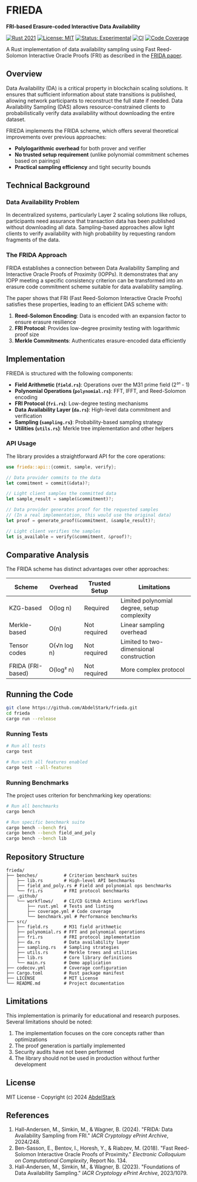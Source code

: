 # FRIEDA

**FRI-based Erasure-coded Interactive Data Availability**

[![Rust 2021](https://img.shields.io/badge/Rust-2021-orange.svg)](https://www.rust-lang.org/)
[![License: MIT](https://img.shields.io/badge/License-MIT-blue.svg)](https://opensource.org/licenses/MIT)
[![Status: Experimental](https://img.shields.io/badge/Status-Experimental-yellow.svg)](https://github.com/AbdelStark/frieda)
[![CI](https://github.com/AbdelStark/frieda/actions/workflows/rust.yml/badge.svg)](https://github.com/AbdelStark/frieda/actions/workflows/rust.yml)
[![Code Coverage](https://codecov.io/gh/AbdelStark/frieda/branch/main/graph/badge.svg)](https://codecov.io/gh/AbdelStark/frieda)

A Rust implementation of data availability sampling using Fast Reed-Solomon Interactive Oracle Proofs (FRI) as described in the [FRIDA paper](https://eprint.iacr.org/2024/248).

## Overview

Data Availability (DA) is a critical property in blockchain scaling solutions. It ensures that sufficient information about state transitions is published, allowing network participants to reconstruct the full state if needed. Data Availability Sampling (DAS) allows resource-constrained clients to probabilistically verify data availability without downloading the entire dataset.

FRIEDA implements the FRIDA scheme, which offers several theoretical improvements over previous approaches:

- **Polylogarithmic overhead** for both prover and verifier
- **No trusted setup requirement** (unlike polynomial commitment schemes based on pairings)
- **Practical sampling efficiency** and tight security bounds

## Technical Background

### Data Availability Problem

In decentralized systems, particularly Layer 2 scaling solutions like rollups, participants need assurance that transaction data has been published without downloading all data. Sampling-based approaches allow light clients to verify availability with high probability by requesting random fragments of the data.

### The FRIDA Approach

FRIDA establishes a connection between Data Availability Sampling and Interactive Oracle Proofs of Proximity (IOPPs). It demonstrates that any IOPP meeting a specific consistency criterion can be transformed into an erasure code commitment scheme suitable for data availability sampling.

The paper shows that FRI (Fast Reed-Solomon Interactive Oracle Proofs) satisfies these properties, leading to an efficient DAS scheme with:

1. **Reed-Solomon Encoding**: Data is encoded with an expansion factor to ensure erasure resilience
2. **FRI Protocol**: Provides low-degree proximity testing with logarithmic proof size
3. **Merkle Commitments**: Authenticates erasure-encoded data efficiently

## Implementation

FRIEDA is structured with the following components:

- **Field Arithmetic (`field.rs`)**: Operations over the M31 prime field (2³¹ - 1)
- **Polynomial Operations (`polynomial.rs`)**: FFT, IFFT, and Reed-Solomon encoding
- **FRI Protocol (`fri.rs`)**: Low-degree testing mechanisms
- **Data Availability Layer (`da.rs`)**: High-level data commitment and verification
- **Sampling (`sampling.rs`)**: Probability-based sampling strategy
- **Utilities (`utils.rs`)**: Merkle tree implementation and other helpers

### API Usage

The library provides a straightforward API for the core operations:

```rust
use frieda::api::{commit, sample, verify};

// Data provider commits to the data
let commitment = commit(&data)?;

// Light client samples the committed data
let sample_result = sample(&commitment)?;

// Data provider generates proof for the requested samples
// (In a real implementation, this would use the original data)
let proof = generate_proof(&commitment, &sample_result)?;

// Light client verifies the samples
let is_available = verify(&commitment, &proof)?;
```

## Comparative Analysis

The FRIDA scheme has distinct advantages over other approaches:

| Scheme | Overhead | Trusted Setup | Limitations |
|--------|----------|---------------|-------------|
| KZG-based | O(log n) | Required | Limited polynomial degree, setup complexity |
| Merkle-based | O(n) | Not required | Linear sampling overhead |
| Tensor codes | O(√n log n) | Not required | Limited to two-dimensional construction |
| FRIDA (FRI-based) | O(log² n) | Not required | More complex protocol |

## Running the Code

```bash
git clone https://github.com/AbdelStark/frieda.git
cd frieda
cargo run --release
```

### Running Tests

```bash
# Run all tests
cargo test

# Run with all features enabled
cargo test --all-features
```

### Running Benchmarks

The project uses criterion for benchmarking key operations:

```bash
# Run all benchmarks
cargo bench

# Run specific benchmark suite
cargo bench --bench fri
cargo bench --bench field_and_poly
cargo bench --bench lib
```

## Repository Structure

```
frieda/
├── benches/          # Criterion benchmark suites
│   ├── lib.rs        # High-level API benchmarks 
│   ├── field_and_poly.rs # Field and polynomial ops benchmarks
│   └── fri.rs        # FRI protocol benchmarks
├── .github/
│   └── workflows/    # CI/CD GitHub Actions workflows
│       ├── rust.yml  # Tests and linting
│       ├── coverage.yml # Code coverage
│       └── benchmark.yml # Performance benchmarks
├── src/
│   ├── field.rs      # M31 field arithmetic
│   ├── polynomial.rs # FFT and polynomial operations
│   ├── fri.rs        # FRI protocol implementation
│   ├── da.rs         # Data availability layer
│   ├── sampling.rs   # Sampling strategies
│   ├── utils.rs      # Merkle trees and utilities
│   ├── lib.rs        # Core library definitions
│   └── main.rs       # Demo application
├── codecov.yml       # Coverage configuration
├── Cargo.toml        # Rust package manifest
├── LICENSE           # MIT License
└── README.md         # Project documentation
```

## Limitations

This implementation is primarily for educational and research purposes. Several limitations should be noted:

1. The implementation focuses on the core concepts rather than optimizations
2. The proof generation is partially implemented
3. Security audits have not been performed
4. The library should not be used in production without further development

## License

MIT License - Copyright (c) 2024 [AbdelStark](https://github.com/AbdelStark)

## References

1. Hall-Andersen, M., Simkin, M., & Wagner, B. (2024). "FRIDA: Data Availability Sampling from FRI." *IACR Cryptology ePrint Archive*, 2024/248.
2. Ben-Sasson, E., Bentov, I., Horesh, Y., & Riabzev, M. (2018). "Fast Reed-Solomon Interactive Oracle Proofs of Proximity." *Electronic Colloquium on Computational Complexity*, Report No. 134.
3. Hall-Andersen, M., Simkin, M., & Wagner, B. (2023). "Foundations of Data Availability Sampling." *IACR Cryptology ePrint Archive*, 2023/1079.
